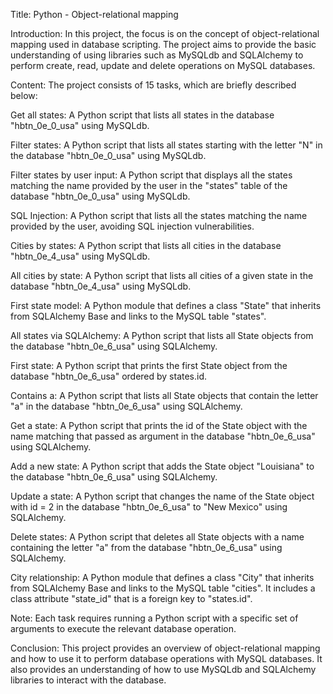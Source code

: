 Title: Python - Object-relational mapping

Introduction:
In this project, the focus is on the concept of object-relational mapping used in database scripting. The project aims to provide the basic understanding of using libraries such as MySQLdb and SQLAlchemy to perform create, read, update and delete operations on MySQL databases.

Content:
The project consists of 15 tasks, which are briefly described below:

Get all states: A Python script that lists all states in the database "hbtn_0e_0_usa" using MySQLdb.

Filter states: A Python script that lists all states starting with the letter "N" in the database "hbtn_0e_0_usa" using MySQLdb.

Filter states by user input: A Python script that displays all the states matching the name provided by the user in the "states" table of the database "hbtn_0e_0_usa" using MySQLdb.

SQL Injection: A Python script that lists all the states matching the name provided by the user, avoiding SQL injection vulnerabilities.

Cities by states: A Python script that lists all cities in the database "hbtn_0e_4_usa" using MySQLdb.

All cities by state: A Python script that lists all cities of a given state in the database "hbtn_0e_4_usa" using MySQLdb.

First state model: A Python module that defines a class "State" that inherits from SQLAlchemy Base and links to the MySQL table "states".

All states via SQLAlchemy: A Python script that lists all State objects from the database "hbtn_0e_6_usa" using SQLAlchemy.

First state: A Python script that prints the first State object from the database "hbtn_0e_6_usa" ordered by states.id.

Contains a: A Python script that lists all State objects that contain the letter "a" in the database "hbtn_0e_6_usa" using SQLAlchemy.

Get a state: A Python script that prints the id of the State object with the name matching that passed as argument in the database "hbtn_0e_6_usa" using SQLAlchemy.

Add a new state: A Python script that adds the State object "Louisiana" to the database "hbtn_0e_6_usa" using SQLAlchemy.

Update a state: A Python script that changes the name of the State object with id = 2 in the database "hbtn_0e_6_usa" to "New Mexico" using SQLAlchemy.

Delete states: A Python script that deletes all State objects with a name containing the letter "a" from the database "hbtn_0e_6_usa" using SQLAlchemy.

City relationship: A Python module that defines a class "City" that inherits from SQLAlchemy Base and links to the MySQL table "cities". It includes a class attribute "state_id" that is a foreign key to "states.id".


Note: Each task requires running a Python script with a specific set of arguments to execute the relevant database operation.

Conclusion:
This project provides an overview of object-relational mapping and how to use it to perform database operations with MySQL databases. It also provides an understanding of how to use MySQLdb and SQLAlchemy libraries to interact with the database.
